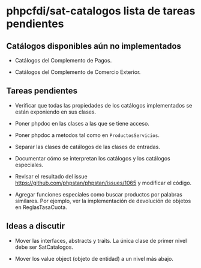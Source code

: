 # phpcfdi/sat-catalogos lista de tareas pendientes

## Catálogos disponibles aún no implementados

- Catálogos del Complemento de Pagos.

- Catálogos del Complemento de Comercio Exterior.

## Tareas pendientes

- Verificar que todas las propiedades de los catálogos implementados se están exponiendo en sus clases.

- Poner phpdoc en las clases a las que se tiene acceso.

- Poner phpdoc a metodos tal como en `ProductosServicios`.

- Separar las clases de catálogos de las clases de entradas.

- Documentar cómo se interpretan los catálogos y los catálogos especiales.

- Revisar el resultado del issue <https://github.com/phpstan/phpstan/issues/1065> y modificar el código.

- Agregar funciones especiales como buscar productos por palabras similares.
  Por ejemplo, ver la implementación de devolución de objetos en ReglasTasaCuota.

## Ideas a discutir

- Mover las interfaces, abstracts y traits. La única clase de primer nivel debe ser SatCatalogos.

- Mover los value object (objeto de entidad) a un nivel más abajo.
